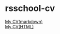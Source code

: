 # rsschool-cv
[My CV(markdown)](https://avataromvatar.github.io/rsschool-cv/cv "my cv(markdown)")  
[My CV(HTML)](https://avataromvatar.github.io/rsschool-cv/ "my cv(HTML)")  
  